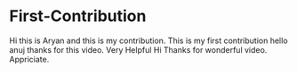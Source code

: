 # First-Contribution
Hi this is Aryan and this is my contribution.
This is my first contribution
hello anuj thanks for this video. Very Helpful
Hi Thanks for wonderful video. Appriciate.
